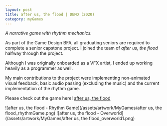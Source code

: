 ```yaml
---
layout: post
title: after us, the flood | DEMO (2020)
category: myGames
---
```

_A narrative game with rhythm mechanics._


As part of the Game Design BFA, all graduating seniors are required to complete a senior capstone project. I joined the team of _after us, the flood_ halfway through the project. 

Although I was originally onboarded as a VFX artist, I ended up working heavily as a programmer as well. 

My main contributions to the project were implementing non-animated visual feedback, basic audio passing (excluding the music) and the current implementation of the rhythm game. 

Please check out the game here! [after us, the flood](https://autf.itch.io/afterus-demo)

![after us, the flood - Rhythm Game](/assets/artwork/MyGames/after us, the flood_rhythmGame.png) 
![after us, the flood - Overworld](/assets/artwork/MyGames/after us, the flood_overworld1.png)
